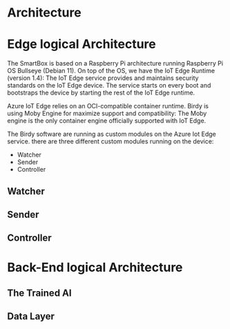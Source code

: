 # Architecture



# Edge logical Architecture

The SmartBox is based on a Raspberry Pi architecture running Raspberry Pi OS Bullseye (Debian 11).
On top of the OS, we have the IoT Edge Runtime (version 1.4): The IoT Edge service provides and maintains security standards on the IoT Edge device. The service starts on every boot and bootstraps the device by starting the rest of the IoT Edge runtime.

Azure IoT Edge relies on an OCI-compatible container runtime. Birdy is using Moby Engine for maximize support and compatibility: The Moby engine is the only container engine officially supported with IoT Edge.

The Birdy software are running as custom modules on the Azure Iot Edge service. there are three different custom modules running on the device:

- Watcher
- Sender
- Controller

## Watcher

## Sender

## Controller

# Back-End logical Architecture

## The Trained AI

## Data Layer
